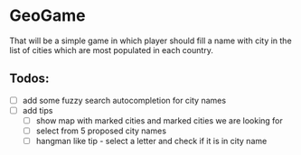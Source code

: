 # GeoGame

That will be a simple game in which player should fill a name with city in the list of
cities which are most populated in each country.

## Todos:
- [ ] add some fuzzy search autocompletion for city names
- [ ] add tips
  - [ ] show map with marked cities and marked cities we are looking for
  - [ ] select from 5 proposed city names
  - [ ] hangman like tip - select a letter and check if it is in city name

